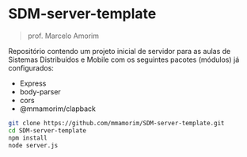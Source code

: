 # SDM-server-template

> prof. Marcelo Amorim

Repositório contendo um projeto inicial de servidor para as aulas de Sistemas Distribuídos e Mobile com os seguintes pacotes (módulos) já configurados:

+ Express
+ body-parser
+ cors
+ @mmamorim/clapback

~~~bash
git clone https://github.com/mmamorim/SDM-server-template.git
cd SDM-server-template
npm install
node server.js
~~~